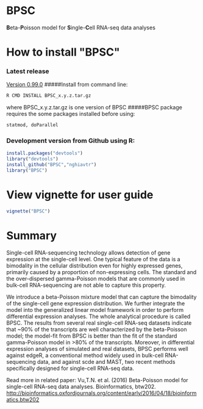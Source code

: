 # BPSC
**B**eta-**P**oisson model for **S**ingle-**C**ell RNA-seq data analyses

# How to install "BPSC"
### Latest release
[Version 0.99.0](https://github.com/nghiavtr/BPSC/releases/download/v0.99.0/BPSC_0.99.0.tar.gz)
#####Install from command line:
```R
R CMD INSTALL BPSC_x.y.z.tar.gz 
```
where BPSC_x.y.z.tar.gz is one version of BPSC
#####BPSC package requires the some packages installed before using:
```R
statmod, doParallel
```
### Development version from Github using R:
```R
install.packages("devtools")
library("devtools")
install_github("BPSC","nghiavtr")
library("BPSC")
```
# View vignette for user guide
```R
vignette("BPSC")
```
# Summary

Single-cell RNA-sequencing technology allows detection of gene expression at the single-cell level. One typical feature of the data is a bimodality in the cellular distribution even for highly expressed genes, primarily caused by a proportion of non-expressing cells. The standard and the over-dispersed gamma-Poisson models that are commonly used in bulk-cell RNA-sequencing are not able to capture this property.

We introduce a beta-Poisson mixture model that can capture the bimodality of the single-cell gene expression distribution. We further integrate the model into the generalized linear model framework in order to perform differential expression analyses. The whole analytical procedure is called BPSC. The results from several real single-cell RNA-seq datasets indicate that ~90% of the transcripts are well characterized by the beta-Poisson model; the model-fit from BPSC is better than the fit of the standard gamma-Poisson model in >80% of the transcripts. Moreover, in differential expression analyses of simulated and real datasets, BPSC performs well against edgeR, a conventional method widely used in bulk-cell RNA-sequencing data, and against scde and MAST, two recent methods specifically designed for single-cell RNA-seq data.

Read more in related paper:
Vu,T.N. et al. (2016) Beta-Poisson model for single-cell RNA-seq data analyses. Bioinformatics, btw202.
http://bioinformatics.oxfordjournals.org/content/early/2016/04/18/bioinformatics.btw202

